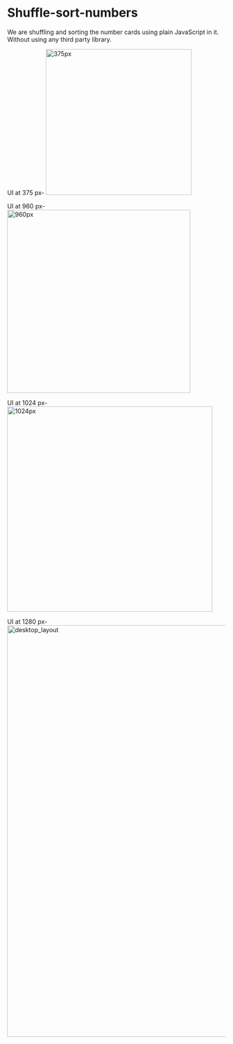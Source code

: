 # Shuffle-sort-numbers
We are shuffling and sorting the number cards using plain JavaScript in it. Without using any third party library.

UI at 375 px-
<img width="336" alt="375px" src="https://user-images.githubusercontent.com/25819684/133651592-56d2641a-60da-4461-b681-0d5d2e9d058d.PNG">

UI at 960 px-
<img width="422" alt="960px" src="https://user-images.githubusercontent.com/25819684/133651624-082f852f-cecd-4259-b276-bfbc7c4a0b3c.PNG">

UI at 1024 px-
<img width="473" alt="1024px" src="https://user-images.githubusercontent.com/25819684/133651943-bf946109-422f-473d-a277-70d5ff22e69c.PNG">


UI at 1280 px-
<img width="948" alt="desktop_layout" src="https://user-images.githubusercontent.com/25819684/133651717-cf609c8d-4985-45f6-b6c2-ae49dbdc75db.PNG">

